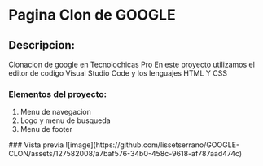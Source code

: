 # Pagina Clon de GOOGLE
## Descripcion:

Clonacion de google en Tecnolochicas Pro 
En este proyecto utilizamos el editor de codigo Visual Studio Code y los lenguajes HTML Y CSS 
### Elementos del proyecto: 
<ol>
 <li>Menu de navegacion  </li>
 <li>Logo y menu de busqueda  </li>
<li>Menu de footer  </li>
 </ol>
### Vista previa 
![image](https://github.com/lissetserrano/GOOGLE-CLON/assets/127582008/a7baf576-34b0-458c-9618-af787aad474c)
